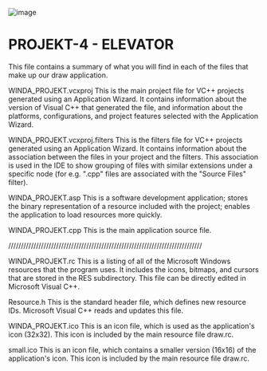 ![image](https://user-images.githubusercontent.com/108307835/176052930-db833bb3-d3b7-43f7-a679-9c38ce0e603f.png)


# PROJEKT-4 - ELEVATOR

This file contains a summary of what you will find in each of the files that
make up our draw application.

WINDA_PROJEKT.vcxproj
    This is the main project file for VC++ projects generated using an Application Wizard.
    It contains information about the version of Visual C++ that generated the file, and
    information about the platforms, configurations, and project features selected with the
    Application Wizard.

WINDA_PROJEKT.vcxproj.filters
    This is the filters file for VC++ projects generated using an Application Wizard. 
    It contains information about the association between the files in your project 
    and the filters. This association is used in the IDE to show grouping of files with
    similar extensions under a specific node (for e.g. ".cpp" files are associated with the
    "Source Files" filter).
    
WINDA_PROJEKT.asp
    This is a software development application; stores the binary representation of 
    a resource included with the project; enables the application to load resources 
    more quickly.

WINDA_PROJEKT.cpp
    This is the main application source file.

/////////////////////////////////////////////////////////////////////////////

WINDA_PROJEKT.rc
    This is a listing of all of the Microsoft Windows resources that the
    program uses.  It includes the icons, bitmaps, and cursors that are stored
    in the RES subdirectory.  This file can be directly edited in Microsoft
    Visual C++.

Resource.h
    This is the standard header file, which defines new resource IDs.
    Microsoft Visual C++ reads and updates this file.

WINDA_PROJEKT.ico
    This is an icon file, which is used as the application's icon (32x32).
    This icon is included by the main resource file draw.rc.

small.ico
    This is an icon file, which contains a smaller version (16x16)
    of the application's icon. This icon is included by the main resource
    file draw.rc.

